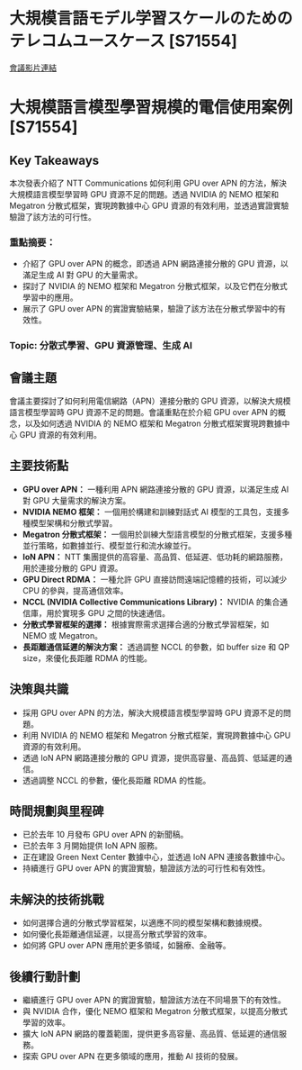 # 大規模言語モデル学習スケールのためのテレコムユースケース [S71554]
[會議影片連結](https://www.nvidia.com/gtc/session-catalog/?search=%E5%A4%A7%E8%A6%8F%E6%A8%A1%E8%A8%80%E8%AA%9E%E3%83%A2%E3%83%86%E3%82%99%E3%83%AB%E5%AD%A6%E7%BF%92%E3%82%B9%E3%82%B1%E3%83%BC%E3%83%AB%E3%81%AE%E3%81%9F%E3%82%81%E3%81%AE%E3%83%86%E3%83%AC%E3%82%B3%E3%83%A0%E3%83%A6%E3%83%BC%E3%82%B9%E3%82%B1%E3%83%BC%E3%82%B9%20%5BS71554%5D&tab.catalogallsessionstab=16566177511100015Kus#/session/1726042111947001pTvu)
# 大規模語言模型學習規模的電信使用案例 [S71554]

## Key Takeaways
本次發表介紹了 NTT Communications 如何利用 GPU over APN 的方法，解決大規模語言模型學習時 GPU 資源不足的問題。透過 NVIDIA 的 NEMO 框架和 Megatron 分散式框架，實現跨數據中心 GPU 資源的有效利用，並透過實證實驗驗證了該方法的可行性。
### 重點摘要：
*   介紹了 GPU over APN 的概念，即透過 APN 網路連接分散的 GPU 資源，以滿足生成 AI 對 GPU 的大量需求。
*   探討了 NVIDIA 的 NEMO 框架和 Megatron 分散式框架，以及它們在分散式學習中的應用。
*   展示了 GPU over APN 的實證實驗結果，驗證了該方法在分散式學習中的有效性。
### Topic: 分散式學習、GPU 資源管理、生成 AI

## 會議主題
會議主要探討了如何利用電信網路（APN）連接分散的 GPU 資源，以解決大規模語言模型學習時 GPU 資源不足的問題。會議重點在於介紹 GPU over APN 的概念，以及如何透過 NVIDIA 的 NEMO 框架和 Megatron 分散式框架實現跨數據中心 GPU 資源的有效利用。

## 主要技術點
*   **GPU over APN：** 一種利用 APN 網路連接分散的 GPU 資源，以滿足生成 AI 對 GPU 大量需求的解決方案。
*   **NVIDIA NEMO 框架：** 一個用於構建和訓練對話式 AI 模型的工具包，支援多種模型架構和分散式學習。
*   **Megatron 分散式框架：** 一個用於訓練大型語言模型的分散式框架，支援多種並行策略，如數據並行、模型並行和流水線並行。
*   **IoN APN：** NTT 集團提供的高容量、高品質、低延遲、低功耗的網路服務，用於連接分散的 GPU 資源。
*   **GPU Direct RDMA：** 一種允許 GPU 直接訪問遠端記憶體的技術，可以減少 CPU 的參與，提高通信效率。
*   **NCCL (NVIDIA Collective Communications Library)：** NVIDIA 的集合通信庫，用於實現多 GPU 之間的快速通信。
*   **分散式學習框架的選擇：** 根據實際需求選擇合適的分散式學習框架，如 NEMO 或 Megatron。
*   **長距離通信延遲的解決方案：** 透過調整 NCCL 的參數，如 buffer size 和 QP size，來優化長距離 RDMA 的性能。

## 決策與共識
*   採用 GPU over APN 的方法，解決大規模語言模型學習時 GPU 資源不足的問題。
*   利用 NVIDIA 的 NEMO 框架和 Megatron 分散式框架，實現跨數據中心 GPU 資源的有效利用。
*   透過 IoN APN 網路連接分散的 GPU 資源，提供高容量、高品質、低延遲的通信。
*   透過調整 NCCL 的參數，優化長距離 RDMA 的性能。

## 時間規劃與里程碑
*   已於去年 10 月發布 GPU over APN 的新聞稿。
*   已於去年 3 月開始提供 IoN APN 服務。
*   正在建設 Green Next Center 數據中心，並透過 IoN APN 連接各數據中心。
*   持續進行 GPU over APN 的實證實驗，驗證該方法的可行性和有效性。

## 未解決的技術挑戰
*   如何選擇合適的分散式學習框架，以適應不同的模型架構和數據規模。
*   如何優化長距離通信延遲，以提高分散式學習的效率。
*   如何將 GPU over APN 應用於更多領域，如醫療、金融等。

## 後續行動計劃
*   繼續進行 GPU over APN 的實證實驗，驗證該方法在不同場景下的有效性。
*   與 NVIDIA 合作，優化 NEMO 框架和 Megatron 分散式框架，以提高分散式學習的效率。
*   擴大 IoN APN 網路的覆蓋範圍，提供更多高容量、高品質、低延遲的通信服務。
*   探索 GPU over APN 在更多領域的應用，推動 AI 技術的發展。
